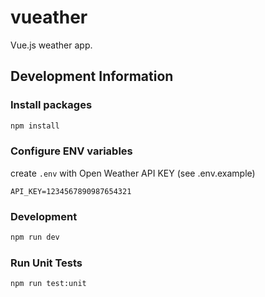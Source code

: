 # vueather

Vue.js weather app.

## Development Information

### Install packages

```sh
npm install
```

### Configure ENV variables
create `.env` with Open Weather API KEY (see .env.example)
```
API_KEY=1234567890987654321
```

### Development

```sh
npm run dev
```

### Run Unit Tests

```sh
npm run test:unit
```